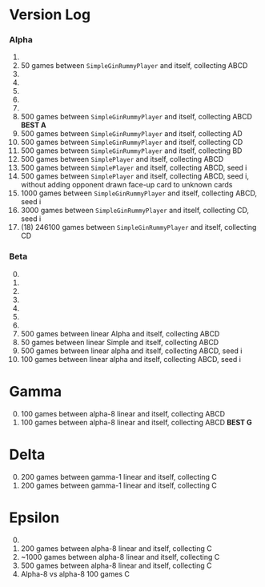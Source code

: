 # Version Log

### Alpha
1.
2. 50 games between `SimpleGinRummyPlayer` and itself, collecting ABCD
3.
4.
5.
6.
7.
8. 500 games between `SimpleGinRummyPlayer` and itself, collecting ABCD **BEST A**
8. 500 games between `SimpleGinRummyPlayer` and itself, collecting AD
10. 500 games between `SimpleGinRummyPlayer` and itself, collecting CD
11. 500 games between `SimpleGinRummyPlayer` and itself, collecting BD
12. 500 games between `SimplePlayer` and itself, collecting ABCD
13. 500 games between `SimplePlayer` and itself, collecting ABCD, seed i
14. 500 games between `SimplePlayer` and itself, collecting ABCD, seed i, without adding opponent drawn face-up card to unknown cards
15. 1000 games between `SimpleGinRummyPlayer` and itself, collecting ABCD, seed i
16. 3000 games between `SimpleGinRummyPlayer` and itself, collecting CD, seed i
17. (18) 246100 games between `SimpleGinRummyPlayer` and itself, collecting CD


### Beta
0.
1.
2.
3.
4.
5.
6.
7. 500 games between linear Alpha and itself, collecting ABCD
8. 50 games between linear Simple and itself, collecting ABCD
9. 500 games between linear alpha and itself, collecting ABCD, seed i
10. 100 games between linear alpha and itself, collecting ABCD, seed i


# Gamma
0. 100 games between alpha-8 linear and itself, collecting ABCD
1. 100 games between alpha-8 linear and itself, collecting ABCD **BEST G**


# Delta
0. 200 games between gamma-1 linear and itself, collecting C
1. 200 games between gamma-1 linear and itself, collecting C

# Epsilon
0.
1. 200 games between alpha-8 linear and itself, collecting C
2. ~1000 games between alpha-8 linear and itself, collecting C
3. 500 games between alpha-8 linear and itself, collecting C
4. Alpha-8 vs alpha-8 100 games C

